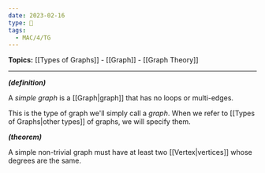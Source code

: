 ```yaml
---
date: 2023-02-16
type: 🧠
tags:
  - MAC/4/TG
---
```


**Topics:** [[Types of Graphs]] - [[Graph]] - [[Graph Theory]]

---

_**(definition)**_

A _simple graph_ is a [[Graph|graph]] that has no loops or multi-edges.

This is the type of graph we'll simply call a _graph_. When we refer to [[Types of Graphs|other types]] of graphs, we will specify them.

_**(theorem)**_

A simple non-trivial graph must have at least two [[Vertex|vertices]] whose degrees are the same.
